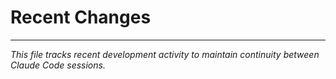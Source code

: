 # Recent Changes

---

*This file tracks recent development activity to maintain continuity between Claude Code sessions.*